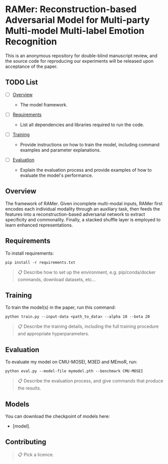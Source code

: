 # RAMer: Reconstruction-based Adversarial Model for Multi-party Multi-model Multi-label Emotion Recognition

This is an anonymous repository for double-blind manuscript review, and the source code for reproducing our experiments will be released upon acceptance of the paper.

## TODO List

- [ ] [Overview](#overview)  
  - The model framework.

- [ ] [Requirements](#requirements)
  - List all dependencies and libraries required to run the code.

- [ ] [Training](#training)  
  - Provide instructions on how to train the model, including command examples and parameter explanations.

- [ ] [Evaluation](#evaluation)  
  - Explain the evaluation process and provide examples of how to evaluate the model's performance.

## Overview
The framework of RAMer. Given incomplete multi-modal inputs, RAMer first encodes each individual modality through an auxiliary task, then feeds the features into a reconstruction-based adversarial network to extract specificity and commonality. Finally, a stacked shuffle layer is employed to learn enhanced representations.

## Requirements

To install requirements:

```setup
pip install -r requirements.txt
```

>📋  Describe how to set up the environment, e.g. pip/conda/docker commands, download datasets, etc...

## Training

To train the model(s) in the paper, run this command:

```train
python train.py --input-data <path_to_data> --alpha 10 --beta 20
```

>📋  Describe the training details, including the full training procedure and appropriate hyperparameters.

## Evaluation

To evaluate my model on CMU-MOSEI, M3ED and MEmoR, run:

```eval
python eval.py --model-file mymodel.pth --benchmark CMU-MOSEI
```

>📋  Describe the evaluation process, and give commands that produce the results.

## Models

You can download the checkpoint of models here:

- [model]. 


## Contributing

>📋  Pick a licence. 
